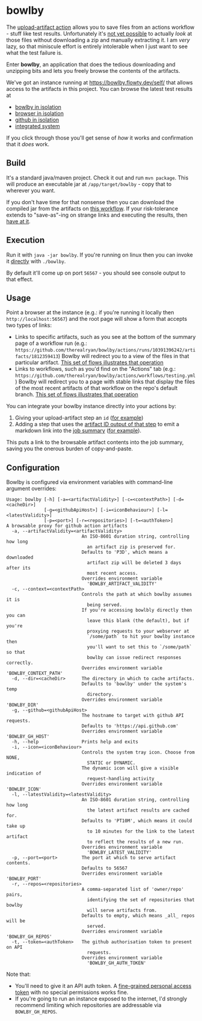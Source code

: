 # bowlby

The [upload-artifact action](https://github.com/actions/upload-artifact) allows you to save files from an actions workflow - stuff like test results.
Unfortunately it's [not yet possible](https://github.com/actions/upload-artifact/issues/14) to actually _look_ at those files without downloading a zip and manually extracting it.
I am _very_ lazy, so that miniscule effort is entirely intolerable when I just want to see what the test failure is.

Enter **bowlby**, an application that does the tedious downloading and unzipping bits and lets you freely browse the contents of the artifacts.

We've got an instance running at https://bowlby.flowty.dev/self/ that allows access to the artifacts in this project.
You can browse the latest test results at
 * [bowlby in isolation](https://bowlby.flowty.dev/self/latest/therealryan/bowlby/testing.yml/flow_execution_reports/app/target/mctf/latest/index.html)
 * [browser in isolation](https://bowlby.flowty.dev/self/latest/therealryan/bowlby/testing.yml/flow_execution_reports/test/target/mctf/browser/latest/index.html)
 * [github in isolation](https://bowlby.flowty.dev/self/latest/therealryan/bowlby/integration.yml/flow_execution_reports/github/latest/index.html)
 * [integrated system](https://bowlby.flowty.dev/self/latest/therealryan/bowlby/integration.yml/flow_execution_reports/e2e/latest/index.html)

If you click through those you'll get sense of _how_ it works and confirmation that it _does_ work.

## Build

It's a standard java/maven project. Check it out and run `mvn package`.
This will produce an executable jar at `/app/target/bowlby` - copy that to wherever you want.

If you don't have time for that nonsense then you can download the compiled jar from the artifacts on [this workflow](https://github.com/therealryan/bowlby/actions/workflows/package.yml).
If your risk-tolerance extends to "save-as"-ing on strange links and executing the results, then [have at it](https://bowlby.flowty.dev/self/latest/therealryan/bowlby/package.yml/bowlby/bowlby).

## Execution

Run it with `java -jar bowlby`.
If you're running on linux then you can invoke it [directly](https://github.com/brianm/really-executable-jars-maven-plugin) with `./bowlby`.

By default it'll come up on port `56567` - you should see console output to that effect.

## Usage

Point a browser at the instance (e.g.: if you're running it locally then `http://localhost:56567`) and the root page will show a form that accepts two types of links:
 * Links to specific artifacts, such as you see at the bottom of the summary page of a workflow run (e.g.: `https://github.com/therealryan/bowlby/actions/runs/10391396242/artifacts/1812359413`)
   Bowlby will redirect you to a view of the files in that particular artifact.
   [This set of flows illustrates that operation](https://bowlby.flowty.dev/self/latest/therealryan/bowlby/testing.yml/flow_execution_reports/app/target/mctf/latest/index.html#?inc=chain%3Aartifact)
 * Links to workflows, such as you'd find on the "Actions" tab (e.g.: `https://github.com/therealryan/bowlby/actions/workflows/testing.yml`)
   Bowlby will redirect you to a page with stable links that display the files of the most recent artifacts of that workflow on the repo's default branch.
   [This set of flows illustrates that operation](https://bowlby.flowty.dev/self/latest/therealryan/bowlby/testing.yml/flow_execution_reports/app/target/mctf/latest/index.html#?inc=chain%3Aworkflow)

You can integrate your bowlby instance directly into your actions by:
 1. Giving your upload-artifact step an `id` ([for example](https://github.com/therealryan/bowlby/blob/main/.github/workflows/testing.yml#L30))
 1. Adding a step that uses the [artifact ID output of that step](https://github.com/actions/upload-artifact?tab=readme-ov-file#using-outputs) to emit a markdown link into the [job summary](https://github.blog/news-insights/product-news/supercharging-github-actions-with-job-summaries/) ([for example](https://github.com/therealryan/bowlby/blob/main/.github/workflows/testing.yml#L38-L41)).

This puts a link to the browsable artifact contents into the job summary, saving you the onerous burden of copy-and-paste.

## Configuration

Bowlby is configured via environment variables with command-line argument overrides:

```
Usage: bowlby [-h] [-a=<artifactValidity>] [-c=<contextPath>] [-d=<cacheDir>]
              [-g=<githubApiHost>] [-i=<iconBehaviour>] [-l=<latestValidity>]
              [-p=<port>] [-r=<repositories>] [-t=<authToken>]
A browsable proxy for github action artifacts
  -a, --artifactValidity=<artifactValidity>
                            An ISO-8601 duration string, controlling how long
                              an artifact zip is preserved for.
                            Defaults to 'P3D', which means a downloaded
                              artifact zip will be deleted 3 days after its
                              most recent access.
                            Overrides environment variable
                              'BOWLBY_ARTIFACT_VALIDITY'
  -c, --context=<contextPath>
                            Controls the path at which bowlby assumes it is
                              being served.
                            If you're accessing bowlbly directly then you can
                              leave this blank (the default), but if you're
                              proxying requests to your webserver at
                              `/some/path` to hit your bowlby instance then
                              you'll want to set this to `/some/path` so that
                              bowlby can issue redirect responses correctly.
                            Overrides environment variable 'BOWLBY_CONTEXT_PATH'
  -d, --dir=<cacheDir>      The directory in which to cache artifacts.
                            Defaults to 'bowlby' under the system's temp
                              directory.
                            Overrides environment variable 'BOWLBY_DIR'
  -g, --github=<githubApiHost>
                            The hostname to target with github API requests.
                            Defaults to 'https://api.github.com'
                            Overrides environment variable 'BOWLBY_GH_HOST'
  -h, --help                Prints help and exits
  -i, --icon=<iconBehaviour>
                            Controls the system tray icon. Choose from NONE,
                              STATIC or DYNAMIC.
                            The dynamic icon will give a visible indication of
                              request-handling activity
                            Overrides environment variable 'BOWLBY_ICON'
  -l, --latestValidity=<latestValidity>
                            An ISO-8601 duration string, controlling how long
                              the latest artifact results are cached for.
                            Defaults to 'PT10M', which means it could take up
                              to 10 minutes for the link to the latest artifact
                              to reflect the results of a new run.
                            Overrides environment variable
                              'BOWLBY_LATEST_VALIDITY'
  -p, --port=<port>         The port at which to serve artifact contents.
                            Defaults to 56567
                            Overrides environment variable 'BOWLBY_PORT'
  -r, --repos=<repositories>
                            A comma-separated list of 'owner/repo' pairs,
                              identifying the set of repositories that bowlby
                              will serve artifacts from.
                            Defaults to empty, which means _all_ repos will be
                              served.
                            Overrides environment variable 'BOWLBY_GH_REPOS'
  -t, --token=<authToken>   The github authorisation token to present on API
                              requests.
                            Overrides environment variable
                              'BOWLBY_GH_AUTH_TOKEN'
```

Note that:
 * You'll need to give it an API auth token. A [fine-grained personal access token](https://docs.github.com/en/authentication/keeping-your-account-and-data-secure/managing-your-personal-access-tokens#fine-grained-personal-access-tokens) with no special permissions works fine.
 * If you're going to run an instance exposed to the internet, I'd strongly recommend limiting which repositories are addressable via `BOWLBY_GH_REPOS`.
